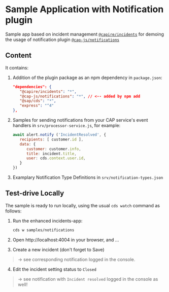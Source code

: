 # Sample Application with Notification plugin

Sample app based on incident management [`@capire/incidents`](https://github.com/cap-js/incidents-app) for demoing the usage of notification plugin [`@cap-js/notifications`](https://www.npmjs.com/package/@cap-js/notifications)

## Content

It contains:

1. Addition of the plugin package as an npm dependency in `package.json`:

   ```json
   "dependencies": {
      "@capire/incidents": "*",
      "@cap-js/notifications": "*", // <-- added by npm add
      "@sap/cds": "*",
      "express": "^4"
   },
   ```

2. Samples for sending notifications from your CAP service's event handlers in `srv/processor-service.js`, for example:

   ```js
   await alert.notify ('IncidentResolved', {
      recipients: [ customer.id ],
      data: {
         customer: customer.info,
         title: incident.title,
         user: cds.context.user.id,
      }
   })
   ```

3. Examplary Notification Type Definitions in `srv/notification-types.json`

## Test-drive Locally

The sample is ready to run locally, using the usual `cds watch` command as follows:

1. Run the enhanced incidents-app:
   ```sh
   cds w samples/notifications
   ```
2. Open http://localhost:4004 in your browser, and ...

3. Create a new incident (don't forget to Save)

> → see corresponding notification logged in the console.

4. Edit the incident setting status to `Closed`

> → see notification with `Incident resolved` logged in the console as well!
